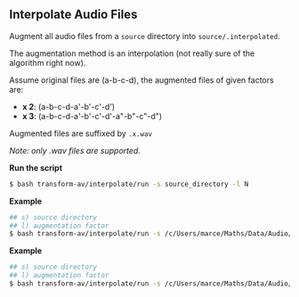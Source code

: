 ## Interpolate Audio Files

Augment all audio files from a `source` directory into `source/.interpolated`. 

The augmentation method is an interpolation (not really sure of the algorithm right now).

Assume original files are (a-b-c-d), the augmented files of given factors are:
- **x 2**: (a-b-c-d-a'-b'-c'-d')
- **x 3**: (a-b-c-d-a'-b'-c'-d'-a"-b"-c"-d")

Augmented files are suffixed by `.x.wav`

*Note: only .wav files are supported.*
 
**Run the script**
```bash
$ bash transform-av/interpolate/run -s source_directory -l N 
```

**Example**
```bash
## s) source directory
## l) augmentation factor
$ bash transform-av/interpolate/run -s /c/Users/marce/Maths/Data/Audio/Unittest -l 2 -m "linear"
```

**Example**
```bash
## s) source directory
## l) augmentation factor
$ bash transform-av/interpolate/run -s /c/Users/marce/Maths/Data/Audio/Unittest -l 2 -m "palindromic"
```